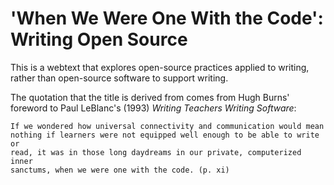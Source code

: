 # 'When We Were One With the Code': Writing Open Source

This is a webtext that explores open-source practices applied to writing, rather
than open-source software to support writing.

The quotation that the title is derived from comes from Hugh Burns' foreword
to Paul LeBlanc's (1993) _Writing Teachers Writing Software_:

	If we wondered how universal connectivity and communication would mean
	nothing if learners were not equipped well enough to be able to write or
	read, it was in those long daydreams in our private, computerized inner
	sanctums, when we were one with the code. (p. xi)
